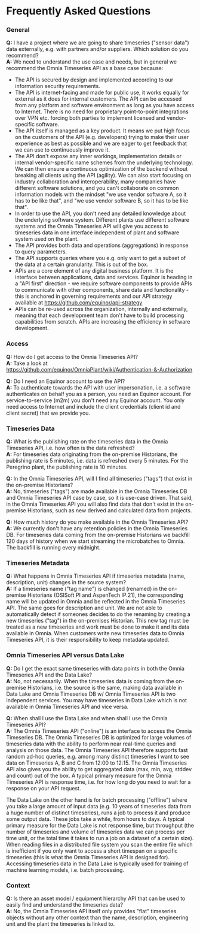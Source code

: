 # Frequently Asked Questions

### General
**Q:** I have a project where we are going to share timeseries ("sensor data") data externally, e.g. with partners and/or suppliers. Which solution do you recommend?<br>
**A:** We need to understand the use case and needs, but in general we recommend the Omnia Timeseries API as a base case because:<br>
* The API is secured by design and implemented according to our information security requirements.
* The API is internet-facing and made for public use, it works equally for external as it does for internal customers. The API can be accessed from any platform and software environment as long as you have access to Internet. There is no need for proprietary point-to-point integrations over VPN etc. forcing both parties to implement licensed and vendor-specific software.
* The API itself is managed as a key product. It means we put high focus on the customers of the API (e.g. developers) trying to make their user experience as best as possible and we are eager to get feedback that we can use to continuously improve it.
* The API don't expose any inner workings, implementation details or internal vendor-specific name schemes from the underlying technology. We can then ensure a continuous optimization of the backend without breaking all clients using the API (agility). We can also start focusing on industry collaboration and interoperability, many companies have different software solutions, and you can't collaborate on common information models with the mindset "we use vendor software A, so it has to be like that", and "we use vendor software B, so it has to be like that".
* In order to use the API, you don't need any detailed knowledge about the underlying software system. Different plants use different software systems and the Omnia Timeseries API will give you access to timeseries data in one interface independent of plant and software system used on the plant.
* The API provides both data and operations (aggregations) in response to query parameters.
* The API supports queries where you e.g. only want to get a subset of the data at a certain granularity. This is out of the box. 
* APIs are a core element of any digital business platform. It is the interface between applications, data and services. Equinor is heading in a "API first" direction - we require software components to provide APIs to communicate with other components, share data and functionality - this is anchored in governing requirements and our API strategy available at https://github.com/equinor/api-strategy
* APIs can be re-used across the organization, internally and externally, meaning that each development team don't have to build processing capabilities from scratch. APIs are increasing the efficiency in software development.

### Access
**Q:** How do I get access to the Omnia Timeseries API?<br>
**A:** Take a look at https://github.com/equinor/OmniaPlant/wiki/Authentication-&-Authorization

**Q:** Do I need an Equinor account to use the API?<br>
**A:** To authenticate towards the API with user impersonation, i.e. a software authenticates on behalf you as a person, you need an Equinor account. For service-to-service (m2m) you don't need any Equinor account. You only need access to Internet and include the client credentials (client id and client secret) that we provide you.

### Timeseries Data
**Q:** What is the publishing rate on the timeseries data in the Omnia Timeseries API, i.e. how often is the data refreshed?<br>
**A:** For timeseries data originating from the on-premise Historians, the publishing rate is 5 minutes, i.e. data is refreshed every 5 minutes. For the Peregrino plant, the publishing rate is 10 minutes.

**Q:** In the Omnia Timeseries API, will I find all timeseries ("tags") that exist in the on-premise Historians?<br>
**A:** No, timeseries ("tags") are made available in the Omnia Timeseries DB and Omnia Timeseries API case by case, so it is use-case driven. That said, in the Omnia Timeseries API you will also find data that don't exist in the on-premise Historians, such as new derived and calculated data from projects. 

**Q:** How much history do you make available in the Omnia Timeseries API?<br>
**A:** We currently don't have any retention policies in the Omnia Timeseries DB. For timeseries data coming from the on-premise Historians we backfill 120 days of history when we start streaming the microbatches to Omnia. The backfill is running every midnight.

### Timeseries Metadata
**Q:** What happens in Omnia Timeseries API if timeseries metadata (name, description, unit) changes in the source system?<br>
**A:** If a timeseries name ("tag name") is changed (renamed) in the on-premise Historians (OSISoft PI and AspenTech IP.21), the corresponding name will be updated in Omnia and be reflected in the Omnia Timeseries API. The same goes for description and unit. We are not able to automatically detect if someones decides to do the renaming by creating a new timeseries ("tag") in the on-premises Historian. This new tag must be treated as a new timeseries and work must be done to make it and its data available in Omnia. When customers write new timeseries data to Omnia Timeseries API, it is their responsibility to keep metadata updated. 

### Omnia Timeseries API versus Data Lake
**Q:** Do I get the exact same timeseries with data points in both the Omnia Timeseries API and the Data Lake?<br>
**A:** No, not necessarily. When the timeseries data is coming from the on-premise Historians, i.e. the source is the same, making data available in Data Lake and Omnia Timeseries DB w/ Omnia Timeseries API is two independent services. You may have timeseries in Data Lake which is not available in Omnia Timeseries API and vice versa. 

**Q:** When shall I use the Data Lake and when shall I use the Omnia Timeseries API?<br>
**A:** The Omnia Timeseries API ("online") is an interface to access the Omnia Timeseries DB. The Omnia Timeseries DB is optimized for large volumes of timeseries data with the ability to perform near real-time queries and analysis on those data. The Omnia Timeseries API therefore supports fast random ad-hoc queries, e.g. among many distinct timeseries I want to see data on Timeseries A, B and C from 12:00 to 12:15. The Omnia Timeseries API also gives you the ability to get aggregated data (max, min, avg, stddev and count) out of the box. A typical primary measure for the Omnia Timeseries API is response time, i.e. for how long do you need to wait for a response on your API request.

The Data Lake on the other hand is for batch processing ("offline") where you take a large amount of input data (e.g. 10 years of timeseries data from a huge number of distinct timeseries), runs a job to process it and produce some output data. These jobs take a while, from hours to days. A typical primary measure for the Data Lake is not response time, but throughput (the number of timeseries and volume of timeseries data we can process per time unit, or the total time it takes to run a job on a dataset of a certain size). When reading files in a distributed file system you scan the entire file which is inefficient if you only want to access a short timespan on a specific timeseries (this is what the Omnia Timeseries API is designed for). Accessing timeseries data in the Data Lake is typically used for training of machine learning models, i.e. batch processing.

### Context
**Q:** Is there an asset model / equipment hierarchy API that can be used to easily find and understand the timeseries data?<br>
**A:** No, the Omnia Timeseries API itself only provides "flat" timeseries objects without any other context than the name, description, engineering unit and the plant the timeseries is linked to.
